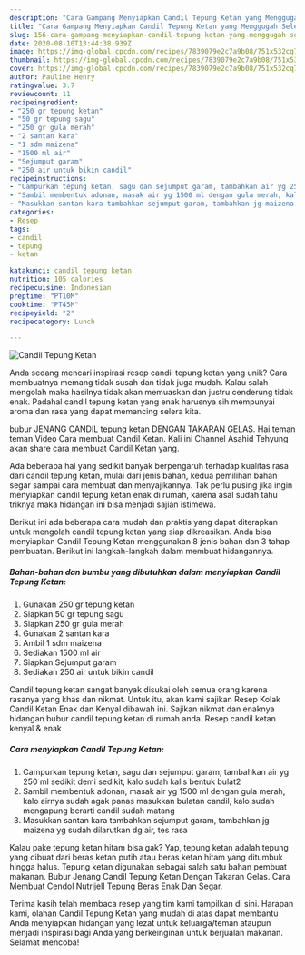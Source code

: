 ```yaml
---
description: "Cara Gampang Menyiapkan Candil Tepung Ketan yang Menggugah Selera"
title: "Cara Gampang Menyiapkan Candil Tepung Ketan yang Menggugah Selera"
slug: 156-cara-gampang-menyiapkan-candil-tepung-ketan-yang-menggugah-selera
date: 2020-08-10T13:44:38.939Z
image: https://img-global.cpcdn.com/recipes/7839079e2c7a9b08/751x532cq70/candil-tepung-ketan-foto-resep-utama.jpg
thumbnail: https://img-global.cpcdn.com/recipes/7839079e2c7a9b08/751x532cq70/candil-tepung-ketan-foto-resep-utama.jpg
cover: https://img-global.cpcdn.com/recipes/7839079e2c7a9b08/751x532cq70/candil-tepung-ketan-foto-resep-utama.jpg
author: Pauline Henry
ratingvalue: 3.7
reviewcount: 11
recipeingredient:
- "250 gr tepung ketan"
- "50 gr tepung sagu"
- "250 gr gula merah"
- "2 santan kara"
- "1 sdm maizena"
- "1500 ml air"
- "Sejumput garam"
- "250 air untuk bikin candil"
recipeinstructions:
- "Campurkan tepung ketan, sagu dan sejumput garam, tambahkan air yg 250 ml sedikit demi sedikit, kalo sudah kalis bentuk bulat2"
- "Sambil membentuk adonan, masak air yg 1500 ml dengan gula merah, kalo airnya sudah agak panas masukkan bulatan candil, kalo sudah mengapung berarti candil sudah matang"
- "Masukkan santan kara tambahkan sejumput garam, tambahkan jg maizena yg sudah dilarutkan dg air, tes rasa"
categories:
- Resep
tags:
- candil
- tepung
- ketan

katakunci: candil tepung ketan 
nutrition: 105 calories
recipecuisine: Indonesian
preptime: "PT10M"
cooktime: "PT45M"
recipeyield: "2"
recipecategory: Lunch

---
```



![Candil Tepung Ketan](https://img-global.cpcdn.com/recipes/7839079e2c7a9b08/751x532cq70/candil-tepung-ketan-foto-resep-utama.jpg)

Anda sedang mencari inspirasi resep candil tepung ketan yang unik? Cara membuatnya memang tidak susah dan tidak juga mudah. Kalau salah mengolah maka hasilnya tidak akan memuaskan dan justru cenderung tidak enak. Padahal candil tepung ketan yang enak harusnya sih mempunyai aroma dan rasa yang dapat memancing selera kita.

bubur JENANG CANDIL tepung ketan DENGAN TAKARAN GELAS. Hai teman teman Video Cara membuat Candil Ketan. Kali ini Channel Asahid Tehyung akan share cara membuat Candil Ketan yang.

Ada beberapa hal yang sedikit banyak berpengaruh terhadap kualitas rasa dari candil tepung ketan, mulai dari jenis bahan, kedua pemilihan bahan segar sampai cara membuat dan menyajikannya. Tak perlu pusing jika ingin menyiapkan candil tepung ketan enak di rumah, karena asal sudah tahu triknya maka hidangan ini bisa menjadi sajian istimewa.


Berikut ini ada beberapa cara mudah dan praktis yang dapat diterapkan untuk mengolah candil tepung ketan yang siap dikreasikan. Anda bisa menyiapkan Candil Tepung Ketan menggunakan 8 jenis bahan dan 3 tahap pembuatan. Berikut ini langkah-langkah dalam membuat hidangannya.

<!--inarticleads1-->

##### Bahan-bahan dan bumbu yang dibutuhkan dalam menyiapkan Candil Tepung Ketan:

1. Gunakan 250 gr tepung ketan
1. Siapkan 50 gr tepung sagu
1. Siapkan 250 gr gula merah
1. Gunakan 2 santan kara
1. Ambil 1 sdm maizena
1. Sediakan 1500 ml air
1. Siapkan Sejumput garam
1. Sediakan 250 air untuk bikin candil


Candil tepung ketan sangat banyak disukai oleh semua orang karena rasanya yang khas dan nikmat. Untuk itu, akan kami sajikan Resep Kolak Candil Ketan Enak dan Kenyal dibawah ini. Sajikan nikmat dan enaknya hidangan bubur candil tepung ketan di rumah anda. Resep candil ketan kenyal &amp; enak 

<!--inarticleads2-->

##### Cara menyiapkan Candil Tepung Ketan:

1. Campurkan tepung ketan, sagu dan sejumput garam, tambahkan air yg 250 ml sedikit demi sedikit, kalo sudah kalis bentuk bulat2
1. Sambil membentuk adonan, masak air yg 1500 ml dengan gula merah, kalo airnya sudah agak panas masukkan bulatan candil, kalo sudah mengapung berarti candil sudah matang
1. Masukkan santan kara tambahkan sejumput garam, tambahkan jg maizena yg sudah dilarutkan dg air, tes rasa


Kalau pake tepung ketan hitam bisa gak? Yap, tepung ketan adalah tepung yang dibuat dari beras ketan putih atau beras ketan hitam yang ditumbuk hingga halus. Tepung ketan digunakan sebagai salah satu bahan pembuat makanan. Bubur Jenang Candil Tepung Ketan Dengan Takaran Gelas. Cara Membuat Cendol Nutrijell Tepung Beras Enak Dan Segar. 

Terima kasih telah membaca resep yang tim kami tampilkan di sini. Harapan kami, olahan Candil Tepung Ketan yang mudah di atas dapat membantu Anda menyiapkan hidangan yang lezat untuk keluarga/teman ataupun menjadi inspirasi bagi Anda yang berkeinginan untuk berjualan makanan. Selamat mencoba!
